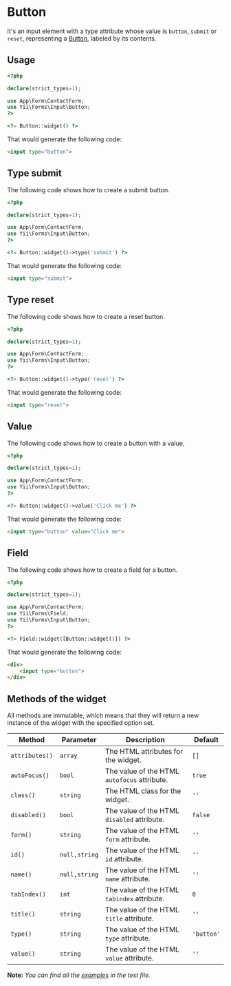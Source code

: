 # Button

It's an input element with a type attribute whose value is `button`, `submit` or `reset`, representing a [Button](https://www.w3.org/TR/2012/WD-html-markup-20120329/input.button.html#input.button), labeled by its contents.

## Usage

```php
<?php

declare(strict_types=1);

use App\Form\ContactForm;
use Yii\Forms\Input\Button;
?>

<?= Button::widget() ?>
```

That would generate the following code:

```html
<input type="button">
```

## Type submit

The following code shows how to create a submit button.

```php
<?php

declare(strict_types=1);

use App\Form\ContactForm;
use Yii\Forms\Input\Button;
?>

<?= Button::widget()->type('submit') ?>
```

That would generate the following code:

```html
<input type="submit">
```

## Type reset

The following code shows how to create a reset button.

```php
<?php

declare(strict_types=1);

use App\Form\ContactForm;
use Yii\Forms\Input\Button;
?>

<?= Button::widget()->type('reset') ?>
```

That would generate the following code:

```html
<input type="reset">
```

## Value

The following code shows how to create a button with a value.

```php
<?php

declare(strict_types=1);

use App\Form\ContactForm;
use Yii\Forms\Input\Button;
?>

<?= Button::widget()->value('Click me') ?>
```

That would generate the following code:

```html
<input type="button" value="Click me">
```

## Field

The following code shows how to create a field for a button.

```php
<?php

declare(strict_types=1);

use App\Form\ContactForm;
use Yii\Forms\Field;
use Yii\Forms\Input\Button;
?>

<?= Field::widget([Button::widget()]) ?>
```

That would generate the following code:

```html
<div>
    <input type="button">
</div>
```

## Methods of the widget

All methods are immutable, which means that they will return a new instance of the widget with the specified option set.

| Method         | Parameter     | Description                                  | Default    |
|----------------|---------------|----------------------------------------------|------------|
| `attributes()` | `array`       | The HTML attributes for the widget.          | `[]`       |
| `autoFocus()`  | `bool`        | The value of the HTML `autofocus` attribute. | `true`     |
| `class()`      | `string`      | The HTML class for the widget.               | `''`       |
| `disabled()`   | `bool`        | The value of the HTML `disabled` attribute.  | `false`    |
| `form()`       | `string`      | The value of the HTML `form` attribute.      | `''`       |
| `id()`         | `null,string` | The value of the HTML `id` attribute.        | `''`       |
| `name()`       | `null,string` | The value of the HTML `name` attribute.      | `''`       |
| `tabIndex()`   | `int`         | The value of the HTML `tabindex` attribute.  | `0`        |
| `title()`      | `string`      | The value of the HTML `title` attribute.     | `''`       |
| `type()`       | `string`      | The value of the HTML `type` attribute.      | `'button'` |
| `value()`      | `string`      | The value of the HTML `value` attribute.     | `''`       |

**Note:** *You can find all the [examples](/tests/Doc/ButtonDocTest.php) in the test file.*
